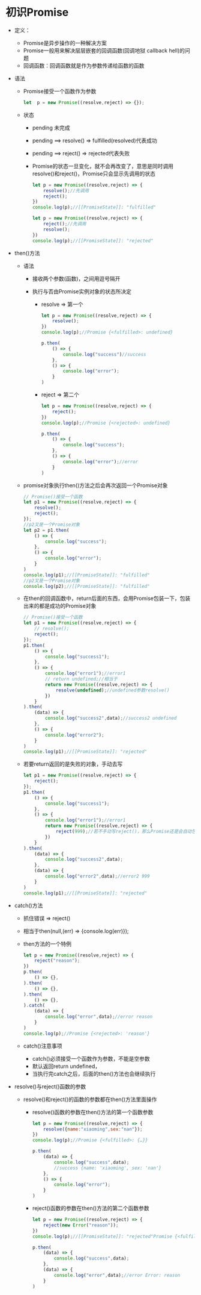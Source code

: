 # 初识Promise

* 定义：

  * Promise是异步操作的一种解决方案
  * Promise一般用来解决层层嵌套的回调函数(回调地狱 callback hell)的问题
  * 回调函数：回调函数就是作为参数传递给函数的函数

* 语法

  * Promise接受一个函数作为参数

    ```js
    let  p = new Promise((resolve,reject) => {});
    ```

  * 状态

    * pending 未完成

    * pending ==> resolve() => fulfilled(resolved)代表成功

    * pending ==> reject() => rejected代表失败

    * Promise的状态一旦变化，就不会再改变了，意思是同时调用resolve()和reject()，Promise只会显示先调用的状态

      ```js
      let p = new Promise((resolve,reject) => {
          resolve();//先调用
          reject();
      })
      console.log(p);//[[PromiseState]]: "fulfilled"
      ```

      ```js
      let p = new Promise((resolve,reject) => {
          reject();//先调用
          resolve();
      })
      console.log(p);//[[PromiseState]]: "rejected"
      ```

* then()方法

  * 语法

    * 接收两个参数(函数)，之间用逗号隔开

    * 执行与否由Promise实例对象的状态所决定

      * resolve => 第一个

        ```js
        let p = new Promise((resolve,reject) => {
            resolve();
        })
        console.log(p);//Promise {<fulfilled>: undefined}
        
        p.then(
            () => {
                console.log("success")//success
            },
            () => {
                console.log("error");
            }
        )
        ```

      * reject    => 第二个

        ```js
        let p = new Promise((resolve,reject) => {
            reject();
        })
        console.log(p);//Promise {<rejected>: undefined}
        
        p.then(
            () => {
                console.log("success");
            },
            () => {
                console.log("error");//error
            }
        )
        ```

  * promise对象执行then()方法之后会再次返回一个Promise对象

    ```js
    // Promise()接受一个函数
    let p1 = new Promise((resolve,reject) => {
        resolve();
        reject();
    });
    //p2又是一个Promise对象
    let p2 = p1.then(
        () => {
            console.log("success");
        },
        () => {
            console.log("error");
        }
    )
    console.log(p1);//[[PromiseState]]: "fulfilled"
    //p2又是一个Promise对象
    console.log(p2);//[[PromiseState]]: "fulfilled"
    ```

  * 在then的回调函数中，return后面的东西，会用Promise包装一下，包装出来的都是成功的Promise对象

    ```js
    // Promise()接受一个函数
    let p1 = new Promise((resolve,reject) => {
        // resolve();
        reject();
    });
    p1.then(
        () => {
            console.log("success1");
        },
        () => {
            console.log("error1");//error1
            // return undefined;//相当于
            return new Promise((resolve,reject) => {
                resolve(undefined);//undefined参数resolve()
            })
        }
    ).then(
        (data) => {
            console.log("success2",data);//success2 undefined
        },
        () => {
            console.log("error2");
        }
    )
    console.log(p1);//[[PromiseState]]: "rejected"
    ```

  * 若要return返回的是失败的对象，手动去写

    ```js
    let p1 = new Promise((resolve,reject) => {
        reject();
    });
    p1.then(
        () => {
            console.log("success1");
        },
        () => {
            console.log("error1");//error1
            return new Promise((resolve,reject) => {
                reject(999);//若不手动写reject()，那么Promise还是会自动包装为成功的对象
            })
        }
    ).then(
        (data) => {
            console.log("success2",data);
        },
        (data) => {
            console.log("error2",data);//error2 999
        }
    )
    console.log(p1);//[[PromiseState]]: "rejected"
    ```

* catch()方法

  * 抓住错误 => reject()

  * 相当于then(null,(err) => {console.log(err)});

  * then方法的一个特例

    ```js
    let p = new Promise((resolve,reject) => {
        reject("reason");
    })
    p.then(
        () => {},
    ).then(
        () => {},
    ).then(
        () => {},
    ).catch(
        (data) => {
            console.log("error",data);//error reason
        }
    )
    console.log(p);//Promise {<rejected>: 'reason'}
    ```

  * catch()注意事项
    * catch()必须接受一个函数作为参数，不能是空参数
    * 默认返回return undefined，
    * 当执行完catch之后，后面的then()方法也会继续执行

* resolve()与reject()函数的参数

  * resolve()和reject()的函数的参数都在then()方法里面操作

    * resolve()函数的参数在then()方法的第一个函数参数

      ```js
      let p = new Promise((resolve,reject) => {
          resolve({name:"xiaoming",sex:"nan"});
      })
      console.log(p);//Promise {<fulfilled>: {…}}
      
      p.then(
          (data) => {
              console.log("success",data);
              //success {name: 'xiaoming', sex: 'nan'}
          },
          () => {
              console.log("error");
          }
      )
      ```

    * reject()函数的参数在then()方法的第二个函数参数

      ```js
      let p = new Promise((resolve,reject) => {
          reject(new Error("reason"));
      })
      console.log(p);//[[PromiseState]]: "rejected"Promise {<fulfilled>: {…}}
      
      p.then(
          (data) => {
              console.log("success",data);
          },
          (data) => {
              console.log("error",data);//error Error: reason
          }
      )
      ```

      